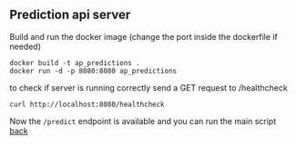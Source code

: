 ## Prediction api server

Build and run the docker image
(change the port inside the dockerfile if needed)
```
docker build -t ap_predictions .
docker run -d -p 8080:8080 ap_predictions
```

to check if server is running correctly send a GET request to /healthcheck
```
curl http://localhost:8080/healthcheck
```

Now the `/predict` endpoint is available and you can run the main script \
[back](https://github.com/Cesarmosqueira/Autoposture/blob/master/README.md)
